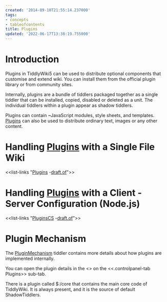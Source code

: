 ```yaml
---
created: '2014-09-10T21:55:14.237000'
tags:
- concepts
- tableofcontents
title: Plugins
updated: '2022-06-17T13:38:19.755000'
---
```


# Introduction

Plugins in TiddlyWiki5 can be used to distribute optional components that customise and extend wiki. You can install them from the official plugin library or from community sites.

Internally, plugins are a bundle of tiddlers packaged together as a single tiddler that can be installed, copied, disabled or deleted as a unit. The individual tiddlers within a plugin appear as shadow tiddlers. 

Plugins can contain ~JavaScript modules, style sheets, and templates. [Plugins](./Plugins.md) can also be used to distribute ordinary text, images or any other content.

# Handling [Plugins](./Plugins.md) with a Single File Wiki

<<list-links "[Plugins](./Plugins.md) -[draft.of](tiddlywiki://draft.of)">>

# Handling [Plugins](./Plugins.md) with a Client - Server Configuration (Node.js)

<<list-links "[PluginsCS](tiddlywiki://PluginsCS) -[draft.of](tiddlywiki://draft.of)">>

# Plugin Mechanism

The [PluginMechanism](./PluginMechanism.md) tiddler contains more details about how plugins are implemented internally. 

You can open the plugin details in the <<controlPanel-plugin-link>> on the <<.controlpanel-tab Plugins>> sub-tab.

There is a plugin called $:/core that contains the main core code of TiddlyWiki. It is always present, and it is the source of default ShadowTiddlers.